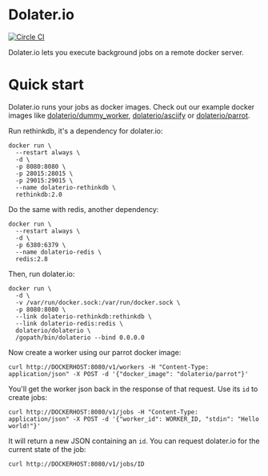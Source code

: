 # Dolater.io

[![Circle CI](https://circleci.com/gh/dolaterio/dolaterio.svg?style=svg)](https://circleci.com/gh/dolaterio/dolaterio)

Dolater.io lets you execute background jobs on a remote docker server.

# Quick start

Dolater.io runs your jobs as docker images. Check out our example docker images like [dolaterio/dummy_worker](https://github.com/dolaterio/dummy_worker), [dolaterio/asciify](https://github.com/dolaterio/asciify) or [dolaterio/parrot](https://github.com/dolaterio/parrot).

Run rethinkdb, it's a dependency for dolater.io:
```
docker run \
  --restart always \
  -d \
  -p 8080:8080 \
  -p 28015:28015 \
  -p 29015:29015 \
  --name dolaterio-rethinkdb \
  rethinkdb:2.0
```

Do the same with redis, another dependency:
```
docker run \
  --restart always \
  -d \
  -p 6380:6379 \
  --name dolaterio-redis \
  redis:2.8
```

Then, run dolater.io:

```
docker run \
  -d \
  -v /var/run/docker.sock:/var/run/docker.sock \
  -p 8080:8080 \
  --link dolaterio-rethinkdb:rethinkdb \
  --link dolaterio-redis:redis \
  dolaterio/dolaterio \
  /gopath/bin/dolaterio --bind 0.0.0.0
```

Now create a worker using our parrot docker image:

```
curl http://DOCKERHOST:8080/v1/workers -H "Content-Type: application/json" -X POST -d '{"docker_image": "dolaterio/parrot"}'
```

You'll get the worker json back in the response of that request. Use its `id` to create jobs:

```
curl http://DOCKERHOST:8080/v1/jobs -H "Content-Type: application/json" -X POST -d '{"worker_id": WORKER_ID, "stdin": "Hello world!"}'
```

It will return a new JSON containing an `id`. You can request dolater.io for the current state of the job:

```
curl http://DOCKERHOST:8080/v1/jobs/ID
```

